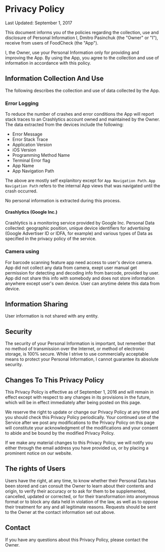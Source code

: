 # Privacy Policy

Last Updated: September 1, 2017

This document informs you of the policies regarding the collection, use and disclosure of Personal Information I, Dmitro Pasinchuk (the "Owner" or "I"), receive from users of FoodCheck (the "App").

I, the Owner, use your Personal Information only for providing and improving the App. By using the App, you agree to the collection and use of information in accordance with this policy.

## Information Collection And Use

The following describes the collection and use of data collected by the App.

### Error Logging

To reduce the number of crashes and error conditions the App will report stack traces to an Crashlytics account owned and 
maintained by the Owner. The data extracted from the devices include the following:

- Error Message
- Error Stack Trace
- Application Version
- iOS Version
- Programming Method Name
- Terminal Error flag
- App Name
- App Navigation Path

The above are mostly self explanitory except for `App Navigation Path`. `App Navigation Path` refers to the internal App views that was navigated until the crash occurred.

No personal information is extracted during this process.

#### Crashlytics (Google Inc.)
Crashlytics is a monitoring service provided by Google Inc.
Personal Data collected: geographic position, unique device identifiers for advertising (Google Advertiser ID or IDFA, for example) and various types of Data as specified in the privacy policy of the service.

### Camera using

For barcode scanning feature app need access to user's device camera. App did not collect any data from camera, exept user manual get permission for detecting and decoding info from barcode, provided by user. App did not share this info with somebody and does not store information anywhere except user's own device. User can anytime delete this data from device.

## Information Sharing

User information is not shared with any entity.

## Security

The security of your Personal Information is important, but remember that no method of
transmission over the Internet, or method of electronic storage, is 100% secure. While I strive to
use commercially acceptable means to protect your Personal Information, I cannot guarantee its
absolute security.

## Changes To This Privacy Policy

This Privacy Policy is effective as of September 1, 2016 and will remain in effect except with respect to any
changes in its provisions in the future, which will be in effect immediately after being posted on this
page.

We reserve the right to update or change our Privacy Policy at any time and you should check this
Privacy Policy periodically. Your continued use of the Service after we post any modifications to the
Privacy Policy on this page will constitute your acknowledgment of the modifications and your
consent to abide and be bound by the modified Privacy Policy.

If we make any material changes to this Privacy Policy, we will notify you either through the email
address you have provided us, or by placing a prominent notice on our website.

## The rights of Users
Users have the right, at any time, to know whether their Personal Data has been stored and can consult the Owner to learn about their contents and origin, to verify their accuracy or to ask for them to be supplemented, cancelled, updated or corrected, or for their transformation into anonymous format or to block any data held in violation of the law, as well as to oppose their treatment for any and all legitimate reasons. Requests should be sent to the Owner at the contact information set out above.

## Contact

If you have any questions about this Privacy Policy, please contact the Owner.
